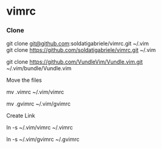 # vimrc

<h3>Clone</h3>

git clone git@github.com:soldatigabriele/vimrc.git ~/.vim<br>
git clone https://github.com/soldatigabriele/vimrc.git ~/.vim<br>

git clone https://github.com/VundleVim/Vundle.vim.git ~/.vim/bundle/Vundle.vim

Move the files

mv .vimrc ~/.vim/vimrc

mv .gvimrc ~/.vim/gvimrc

Create Link

ln -s ~/.vim/vimrc ~/.vimrc

ln -s ~/.vim/gvimrc ~/.gvimrc

